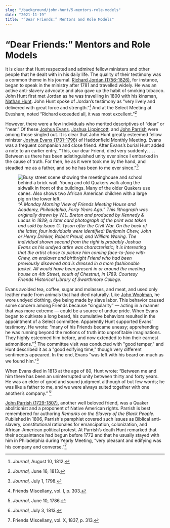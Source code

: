 ```yaml
---
slug: "/background/john-hunt/5-mentors-role-models"
date: "2021-11-19"
title: "“Dear Friends:” Mentors and Role Models"
---
```


# “Dear Friends:” Mentors and Role Models

It is clear that Hunt respected and admired fellow ministers and other people that he dealt with in his daily life. The quality of their testimony was a common theme in his journal. [Richard Jordan (1756-1826)](/entities/w6gq882n/), for instance, began to speak in the ministry after 1781 and travelled widely. He was an active anti-slavery advocate and also gave up the habit of smoking tobacco. John Hunt first met Jordan as he was travelling in 1800 with his kinsman, [Nathan Hunt](/entities/w6wh3qkh). John Hunt spoke of Jordan’s testimony as “very lively and delivered with great force and strength.”[^24] And at the Select Meeting at Evesham, noted “Richard exceeded all, it was most excellent.”[^25]

[^24]: _Journal,_ August 10, 1812.
[^25]: _Journal,_ June 16, 1813.

However, there were a few individuals who merited descriptives of “dear” or “near.” Of these [Joshua Evans](/entities/w6c82qz0/), [Joshua Lippincott](/entities/w6jb6xn6/), and [John Parrish](/entities/w63g5dz0/) were among those singled out. It is clear that John Hunt greatly esteemed fellow minister [Joshua Evans (1731-1798)](/entities/w6c82qz0/) of Haddonfield Monthly Meeting. Evans was a frequent companion and close friend. After Evans’s burial Hunt added a note to an earlier entry, “This, our dear Friend, died very suddenly. . . . Between us there has been adistinguished unity ever since I embarked in the cause of truth. For then, he as it were took me by the hand, and steadied me as a father, and so he has been to me ever since."[^26]

[^26]: _Journal,_ July 1, 1798.


<p><figure>
  <img src="../images/image2.jpg" alt="Busy street scene showing the meetinghouse and school behind a brick wall. Young and old Quakers walk along the sidwalk in front of the buildings. Many of the older Quakers use canes. Also shows two African American children with a large pig on the lower left." title="“A Monday Morning View of Friends Meeting House and Academy, Philadelphia, Forty Years Ago.”"/>
 <figcaption><i>“A Monday Morning View of Friends Meeting House and Academy, Philadelphia, Forty Years Ago.” This lithograph was originally drawn by W.L. Breton and produced by Kennedy & Lucas in 1829; a later card photograph of the print was taken and sold by Isaac G. Tyson after the Civil War. On the back of the latter, four individuals were identified: Benjamin Chew, John or Henry Drinker, Robert Proud, and William Waring. The individual shown second from the right is probably Joshua Evans as his undyed attire was characteristic; it is interesting that the artist chose to picture him coming face-to-face with Chew, an enslaver and birthright Friend who had been previously disowned and is dressed in a more fashionable jacket. All would have been present in or around the meeting house on 4th Street, south of Chestnut, in 1789. Courtesy Friends Historical Library of Swarthmore College.</i></figcaption>
</figure></p>

Evans avoided tea, coffee, sugar and molasses, and meat, and used only leather made from animals that had died naturally. Like [John Woolman](/entities/w6wr0v4m), he wore undyed clothing, dye being made by slave labor. This behavior caused some concern among Friends because “singularity” — acting in a manner that was more extreme — could be a source of undue pride. When Evans began to cultivate a long beard, his cumulative behaviors resulted in the appointment of a Select committee. Apparently Hunt supported Evans’ testimony. He wrote: “many of his Friends became uneasy; apprehending he was running beyond the motions of truth into unprofitable imaginations. They highly esteemed him before, and now extended to him their earnest admonitions.”[^27] The committee visit was conducted with "good temper," and Hunt described it as a "good edifying time," though very different sentiments appeared. In the end, Evans "was left with his beard on much as we found him."[^27a]

[^27a]: _Journal,_ June 10, 1786.

When Evans died in 1813 at the age of 80, Hunt wrote: “Between me and him there has been an uninterrupted unity between thirty and forty years. He was an elder of good and sound judgment although of but few words; he was like a father to me, and we were always suited together with one another’s company.” [^28]

[^27]: Friends Miscellany, vol. I, p. 303.
[^28]: _Journal,_ July 3, 1813.

[John Parrish (1729-1807)](/entities/w63g5dz0/), another well beloved friend, was a Quaker abolitionist and a proponent of Native American rights. Parrish is best remembered for authoring _Remarks on the Slavery of the Black People._ Published in 1806, Parrish's pamphlet covered such issues as Biblical anti-slavery, constitutional rationales for emancipation, colonization, and African-American political protest. At Parrish’s death Hunt remarked that their acquaintance had begun before 1772 and that he usually stayed with him in Philadelphia during Yearly Meeting, “very pleasant and edifying was his company and converse.”[^29]

[^29]: Friends Miscellany, vol. X, 1837, p. 313.

